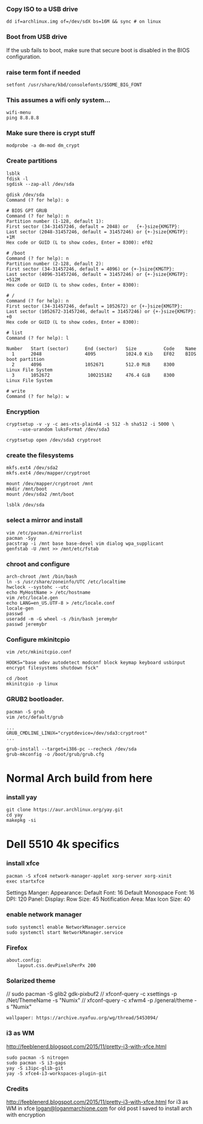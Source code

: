 
### Copy ISO to a USB drive

    dd if=archlinux.img of=/dev/sdX bs=16M && sync # on linux

### Boot from USB drive

If the usb fails to boot, make sure that secure boot is disabled in the BIOS configuration.

### raise term font if needed

    setfont /usr/share/kbd/consolefonts/$SOME_BIG_FONT

### This assumes a wifi only system...

    wifi-menu
    ping 8.8.8.8

### Make sure there is crypt stuff

    modprobe -a dm-mod dm_crypt

### Create partitions

    lsblk
    fdisk -l
    sgdisk --zap-all /dev/sda

    gdisk /dev/sda
    Command (? for help): o

	# BIOS GPT GRUB
    Command (? for help): n
    Partition number (1-128, default 1):
    First sector (34-31457246, default = 2048) or   {+-}size{KMGTP}:
    Last sector (2048-31457246, default = 31457246) or {+-}size{KMGTP}: +1M
    Hex code or GUID (L to show codes, Enter = 8300): ef02

	# /boot
    Command (? for help): n
	Partition number (2-128, default 2):
	First sector (34-31457246, default = 4096) or {+-}size{KMGTP}:
	Last sector (4096-31457246, default = 31457246) or {+-}size{KMGTP}: +512M
	Hex code or GUID (L to show codes, Enter = 8300):

	# /
    Command (? for help): n
	First sector (34-31457246, default = 1052672) or {+-}size{KMGTP}:
    Last sector (1052672-31457246, default = 31457246) or {+-}size{KMGTP}: +0
    Hex code or GUID (L to show codes, Enter = 8300):

	# list
    Command (? for help): l

	Number   Start (sector)      End (sector)   Size          Code    Name
	  1      2048                4095           1024.0 Kib    EF02    BIOS boot partition
      2      4096                1052671        512.0 MiB     8300    Linux File System
      3      1052672              100215182     476.4 GiB     8300    Linux File System

	# write
    Command (? for help): w

### Encryption

	cryptsetup -v -y -c aes-xts-plain64 -s 512 -h sha512 -i 5000 \
        --use-urandom luksFormat /dev/sda3

	cryptsetup open /dev/sda3 cryptroot

### create the filesystems

	mkfs.ext4 /dev/sda2
    mkfs.ext4 /dev/mapper/cryptroot

	mount /dev/mapper/cryptroot /mnt
    mkdir /mnt/boot
    mount /dev/sda2 /mnt/boot

	lsblk /dev/sda

### select a mirror and install

	vim /etc/pacman.d/mirrorlist
	pacman -Syy
	pacstrap -i /mnt base base-devel vim dialog wpa_supplicant
	genfstab -U /mnt >> /mnt/etc/fstab

### chroot and configure

	arch-chroot /mnt /bin/bash
	ln -s /usr/share/zoneinfo/UTC /etc/localtime
	hwclock --systohc --utc
	echo MyHostName > /etc/hostname
    vim /etc/locale.gen
    echo LANG=en_US.UTF-8 > /etc/locale.conf
	locale-gen
	passwd
	useradd -m -G wheel -s /bin/bash jeremybr
	passwd jeremybr

### Configure mkinitcpio

	vim /etc/mkinitcpio.conf

```
HOOKS="base udev autodetect modconf block keymap keyboard usbinput encrypt filesystems shutdown fsck"
```

	cd /boot
	mkinitcpio -p linux

### GRUB2 bootloader.

	pacman -S grub
	vim /etc/default/grub

```
...
GRUB_CMDLINE_LINUX="cryptdevice=/dev/sda3:cryptroot"
...
```

	grub-install --target=i386-pc --recheck /dev/sda
	grub-mkconfig -o /boot/grub/grub.cfg

# Normal Arch build from here

### install yay

	git clone https://aur.archlinux.org/yay.git
	cd yay
	makepkg -si


# Dell 5510 4k specifics

### install xfce

	pacman -S xfce4 network-manager-applet xorg-server xorg-xinit
	exec startxfce

Settings Manger:
	Appearance:
		Default Font: 16
		Default Monospace Font: 16
		DPI: 120
	Panel:
		Display:
			Row Size: 45
Notification Area:
	Max Icon Size: 40

### enable network manager

	sudo systemctl enable NetworkManager.service
	sudo systemctl start NetworkManager.service

### Firefox

	about.config:
		layout.css.devPixelsPerPx 200

### Solarized theme

//	sudo pacman -S glib2 gdk-pixbuf2
//	xfconf-query -c xsettings -p /Net/ThemeName -s "Numix"
//    xfconf-query -c xfwm4 -p /general/theme -s "Numix"

	wallpaper: https://archive.nyafuu.org/wg/thread/5453094/

### i3 as WM

http://feeblenerd.blogspot.com/2015/11/pretty-i3-with-xfce.html

	sudo pacman -S nitrogen
	sudo pacman -S i3-gaps
	yay -S i3ipc-glib-git
	yay -S xfce4-i3-workspaces-plugin-git






### Credits

http://feeblenerd.blogspot.com/2015/11/pretty-i3-with-xfce.html for i3 as WM in xfce
logan@loganmarchione.com for old post I saved to install arch with encryption

